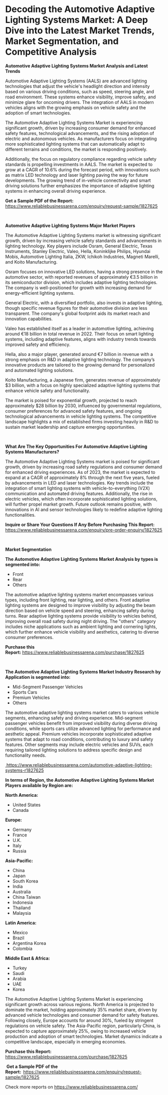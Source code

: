 <p><h1>Decoding the Automotive Adaptive Lighting Systems Market: A Deep Dive into the Latest Market Trends, Market Segmentation, and Competitive Analysis</h1></p><p><strong>Automotive Adaptive Lighting Systems Market Analysis and Latest Trends</strong></p>
<p><p>Automotive Adaptive Lighting Systems (AALS) are advanced lighting technologies that adjust the vehicle's headlight direction and intensity based on various driving conditions, such as speed, steering angle, and road environment. These systems enhance visibility, improve safety, and minimize glare for oncoming drivers. The integration of AALS in modern vehicles aligns with the growing emphasis on vehicle safety and the adoption of smart technologies.</p><p>The Automotive Adaptive Lighting Systems Market is experiencing significant growth, driven by increasing consumer demand for enhanced safety features, technological advancements, and the rising adoption of electric and autonomous vehicles. As manufacturers focus on integrating more sophisticated lighting systems that can automatically adapt to different terrains and conditions, the market is responding positively.</p><p>Additionally, the focus on regulatory compliance regarding vehicle safety standards is propelling investments in AALS. The market is expected to grow at a CAGR of 10.6% during the forecast period, with innovations such as matrix LED technology and laser lighting paving the way for future developments. The growing trend of in-vehicle connectivity and smart driving solutions further emphasizes the importance of adaptive lighting systems in enhancing overall driving experience.</p></p>
<p><strong>Get a Sample PDF of the Report:&nbsp;</strong> <a href="https://www.reliablebusinessarena.com/enquiry/request-sample/1827625?utm_campaign=3015&utm_medium=2&utm_source=Github&utm_content=ia&utm_term=31032025&utm_id=automotive-adaptive-lighting-systems">https://www.reliablebusinessarena.com/enquiry/request-sample/1827625</a></p>
<p>&nbsp;</p>
<p><strong>Automotive Adaptive Lighting Systems Major Market Players</strong></p>
<p><p>The Automotive Adaptive Lighting Systems market is witnessing significant growth, driven by increasing vehicle safety standards and advancements in lighting technology. Key players include Osram, General Electric, Texas Instruments, Stanley Electric, Valeo, Hella, Koninklijke Philips, Hyundai Mobis, Automotive Lighting Italia, ZKW, Ichikoh Industries, Magneti Marelli, and Koito Manufacturing. </p><p>Osram focuses on innovative LED solutions, having a strong presence in the automotive sector, with reported revenues of approximately €3.5 billion in its semiconductor division, which includes adaptive lighting technologies. The company is well-positioned for growth with increasing demand for energy-efficient lighting systems.</p><p>General Electric, with a diversified portfolio, also invests in adaptive lighting, though specific revenue figures for their automotive division are less transparent. The company's global footprint aids its market reach and innovation capabilities.</p><p>Valeo has established itself as a leader in automotive lighting, achieving around €18 billion in total revenue in 2022. Their focus on smart lighting systems, including adaptive features, aligns with industry trends towards improved safety and efficiency.</p><p>Hella, also a major player, generated around €7 billion in revenue with a strong emphasis on R&D in adaptive lighting technology. The company’s innovative products are tailored to the growing demand for personalized and automated lighting solutions.</p><p>Koito Manufacturing, a Japanese firm, generates revenue of approximately $3 billion, with a focus on highly specialized adaptive lighting systems that enhance vehicle safety and functionality.</p><p>The market is poised for exponential growth, projected to reach approximately $28 billion by 2030, influenced by governmental regulations, consumer preferences for advanced safety features, and ongoing technological advancements in vehicle lighting systems. The competitive landscape highlights a mix of established firms investing heavily in R&D to sustain market leadership and capture emerging opportunities.</p></p>
<p>&nbsp;</p>
<p><strong>What Are The Key Opportunities For Automotive Adaptive Lighting Systems Manufacturers?</strong></p>
<p><p>The Automotive Adaptive Lighting Systems market is poised for significant growth, driven by increasing road safety regulations and consumer demand for enhanced driving experiences. As of 2023, the market is expected to expand at a CAGR of approximately 8% through the next five years, fueled by advancements in LED and laser technologies. Key trends include the integration of smart lighting systems with vehicle-to-everything (V2X) communication and automated driving features. Additionally, the rise in electric vehicles, which often incorporate sophisticated lighting solutions, will further propel market growth. Future outlook remains positive, with innovations in AI and sensor technologies likely to redefine adaptive lighting functionalities.</p></p>
<p><strong>Inquire or Share Your Questions If Any Before Purchasing This Report:</strong> <a href="https://www.reliablebusinessarena.com/enquiry/pre-order-enquiry/1827625?utm_campaign=3015&utm_medium=2&utm_source=Github&utm_content=ia&utm_term=31032025&utm_id=automotive-adaptive-lighting-systems">https://www.reliablebusinessarena.com/enquiry/pre-order-enquiry/1827625</a></p>
<p>&nbsp;</p>
<p><strong>Market Segmentation</strong></p>
<p><strong>The Automotive Adaptive Lighting Systems Market Analysis by types is segmented into:</strong></p>
<p><ul><li>Front</li><li>Rear</li><li>Others</li></ul></p>
<p><p>The automotive adaptive lighting systems market encompasses various types, including front lighting, rear lighting, and others. Front adaptive lighting systems are designed to improve visibility by adjusting the beam direction based on vehicle speed and steering, enhancing safety during turns. Rear adaptive lighting systems provide visibility to vehicles behind, improving overall road safety during night driving. The "others" category includes niche applications such as ambient lighting and cornering lights, which further enhance vehicle visibility and aesthetics, catering to diverse consumer preferences.</p></p>
<p><strong>Purchase this Report:&nbsp;</strong><a href="https://www.reliablebusinessarena.com/purchase/1827625?utm_campaign=3015&utm_medium=2&utm_source=Github&utm_content=ia&utm_term=31032025&utm_id=automotive-adaptive-lighting-systems">https://www.reliablebusinessarena.com/purchase/1827625</a></p>
<p>&nbsp;</p>
<p><strong>The Automotive Adaptive Lighting Systems Market Industry Research by Application is segmented into:</strong></p>
<p><ul><li>Mid-Segment Passenger Vehicles</li><li>Sports Cars</li><li>Premium Vehicles</li><li>Others</li></ul></p>
<p><p>The automotive adaptive lighting systems market caters to various vehicle segments, enhancing safety and driving experience. Mid-segment passenger vehicles benefit from improved visibility during diverse driving conditions, while sports cars utilize advanced lighting for performance and aesthetic appeal. Premium vehicles incorporate sophisticated adaptive systems that adapt to road conditions, contributing to luxury and safety features. Other segments may include electric vehicles and SUVs, each requiring tailored lighting solutions to address specific design and functionality needs.</p></p>
<p><a href="https://www.reliablebusinessarena.com/automotive-adaptive-lighting-systems-r1827625?utm_campaign=3015&utm_medium=2&utm_source=Github&utm_content=ia&utm_term=31032025&utm_id=automotive-adaptive-lighting-systems">&nbsp;https://www.reliablebusinessarena.com/automotive-adaptive-lighting-systems-r1827625</a></p>
<p><strong>In terms of Region, the Automotive Adaptive Lighting Systems Market Players available by Region are:</strong></p>
<p>
    <p> <strong> North America: </strong>
        <ul>
            <li>United States</li>
            <li>Canada</li>
        </ul>
        </p> 
    <p> <strong> Europe: </strong>
        <ul>
            <li>Germany</li>
            <li>France</li>
            <li>U.K.</li>
            <li>Italy</li>
            <li>Russia</li>
        </ul>
        </p> 
    <p> <strong> Asia-Pacific: </strong>
        <ul>
            <li>China</li>
            <li>Japan</li>
            <li>South Korea</li>
            <li>India</li>
            <li>Australia</li>
            <li>China Taiwan</li>
            <li>Indonesia</li>
            <li>Thailand</li>
            <li>Malaysia</li>
        </ul>
        </p> 
    <p> <strong> Latin America: </strong>
        <ul>
            <li>Mexico</li>
            <li>Brazil</li>
            <li>Argentina Korea</li>
            <li>Colombia</li>
        </ul>
        </p> 
    <p> <strong> Middle East & Africa: </strong>
        <ul>
            <li>Turkey</li>
            <li>Saudi</li>
            <li>Arabia</li>
            <li>UAE</li>
            <li>Korea</li>
        </ul>
    </p>
    </p>
<p><p>The Automotive Adaptive Lighting Systems Market is experiencing significant growth across various regions. North America is projected to dominate the market, holding approximately 35% market share, driven by advanced vehicle technologies and consumer demand for safety features. Following closely, Europe accounts for around 30%, fueled by stringent regulations on vehicle safety. The Asia-Pacific region, particularly China, is expected to capture approximately 25%, owing to increased vehicle production and adoption of smart technologies. Market dynamics indicate a competitive landscape, especially in emerging economies.</p></p>
<p><strong>Purchase this Report: </strong><a href="https://www.reliablebusinessarena.com/purchase/1827625?utm_campaign=3015&utm_medium=2&utm_source=Github&utm_content=ia&utm_term=31032025&utm_id=automotive-adaptive-lighting-systems">https://www.reliablebusinessarena.com/purchase/1827625</a></p>
<p>&nbsp;<strong>Get a Sample PDF of the Report:&nbsp;&nbsp;</strong><a href="https://www.reliablebusinessarena.com/enquiry/request-sample/1827625?utm_campaign=3015&utm_medium=2&utm_source=Github&utm_content=ia&utm_term=31032025&utm_id=automotive-adaptive-lighting-systems">https://www.reliablebusinessarena.com/enquiry/request-sample/1827625</a></p>
<p><strong></strong></p>
<p>Check more reports on <a href="https://www.reliablebusinessarena.com/?utm_campaign=3015&utm_medium=2&utm_source=Github&utm_content=ia&utm_term=31032025&utm_id=automotive-adaptive-lighting-systems">https://www.reliablebusinessarena.com/</a></p>